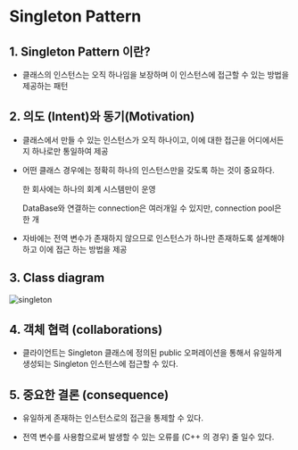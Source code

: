 # Singleton Pattern

## 1. Singleton Pattern 이란?

- 클래스의 인스턴스는 오직 하나임을 보장하며 이 인스턴스에 접근할 수 있는 방법을 제공하는 패턴

## 2. 의도 (Intent)와 동기(Motivation)

-  클래스에서 만들 수 있는 인스턴스가 오직 하나이고, 이에 대한 접근을 어디에서든지 하나로만 통일하여 제공

- 어떤 클래스 경우에는 정확히 하나의 인스턴스만을 갖도록 하는 것이 중요하다.

    한 회사에는 하나의 회계 시스템만이 운영

    DataBase와 연결하는 connection은 여러개일 수 있지만, connection pool은 한 개

- 자바에는 전역 변수가 존재하지 않으므로 인스턴스가 하나만 존재하도록 설계해야 하고 이에 접근 하는 방법을 제공

## 3. Class diagram

![singleton](./img/2-1.PNG)

## 4. 객체 협력 (collaborations)

- 클라이언트는 Singleton 클래스에 정의된 public 오퍼레이션을 통해서 유일하게 생성되는 Singleton 인스턴스에 접근할 수 있다.

## 5. 중요한 결론 (consequence)

- 유일하게 존재하는 인스턴스로의 접근을 통제할 수 있다.

- 전역 변수를 사용함으로써 발생할 수 있는 오류를 (C++ 의 경우) 줄 일수 있다.
